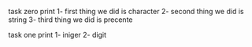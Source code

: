 task zero
print 
1- first thing we did is character
2- second thing we did is string
3- third  thing we did is precente


task one
print
1- iniger
2- digit
